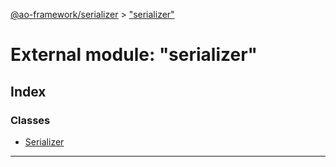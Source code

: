 [@ao-framework/serializer](../README.md) > ["serializer"](../modules/_serializer_.md)

# External module: "serializer"

## Index

### Classes

* [Serializer](../classes/_serializer_.serializer.md)

---

